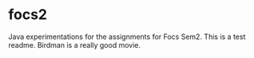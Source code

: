 # focs2
Java experimentations for the assignments for Focs Sem2. This is a test readme. Birdman is a really good movie.
